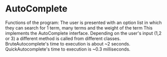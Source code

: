 # AutoComplete

Functions of the program:
  The user is presented with an option list in which they can search for 1 term, many terms and the weight of the term
  This implements the AutoComplete interface. Depending on the user's input (1,2 or 3) a different method is called from
  different classes. BruteAutocomplete's time to execution is about ~2 seconds. QuickAutocomplete's time to execution is 
  ~0.3 milliseconds.  
